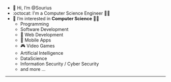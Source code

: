 - 👋 Hi, I’m @Sourius
- :octocat: I'm a Computer Science Engineer 👨‍💻
- 👀 I’m interested in **Computer Science** 🧑‍💻
	- Programming
  	- Software Development
  	- 📄 Web Development
  	- 📱 Mobile Apps
  	- 🎮 Video Games
	- Artificial Intelligence
	- DataScience
	- Information Security / Cyber Security
	- and more ...
<!--
- 🌱 I'm currently learning 🤖 Mobile Apps Development with Android Studio and Kotlin
-->

<hr>

<!--
## GitHub stats
![My GitHub Stats](https://github-readme-stats.vercel.app/api?username=sourius&count_private=true&show_icons=true)
![Most Used Languages in GitHub](https://github-readme-stats.vercel.app/api/top-langs/?username=sourius&layout=compact&count_private=true)

- :arrow_right: C++ and C#
- :arrow_right: Unity + Game Development
--> 

<!-- 
- 🔭 I’m currently working on ...
- 🌱 I’m currently learning ...
- 👯 I’m looking to collaborate on ...
- 🤔 I’m looking for help with ...
- 💬 Ask me about ...
- 📫 How to reach me: ...
- 😄 Pronouns: ...
- ⚡ Fun fact: ...
- https://gist.github.com/rxaviers/7360908
-->
